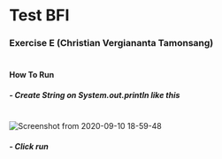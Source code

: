 # Test BFI
### Exercise E (Christian Vergiananta Tamonsang)

# 
#### How To Run
##### - Create String on System.out.println like this
#
![Screenshot from 2020-09-10 18-59-48](https://user-images.githubusercontent.com/62390363/92726488-d9541900-f397-11ea-9ca1-4cee04fdf49f.png)

##### - Click run 